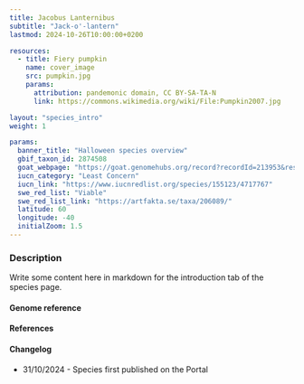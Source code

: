 ```yaml
---
title: Jacobus Lanternibus
subtitle: "Jack-o'-lantern"
lastmod: 2024-10-26T10:00:00+0200

resources:
  - title: Fiery pumpkin
    name: cover_image
    src: pumpkin.jpg
    params:
      attribution: pandemonic domain, CC BY-SA-TA-N
      link: https://commons.wikimedia.org/wiki/File:Pumpkin2007.jpg

layout: "species_intro"
weight: 1

params:
  banner_title: "Halloween species overview"
  gbif_taxon_id: 2874508
  goat_webpage: "https://goat.genomehubs.org/record?recordId=213953&result=taxon&taxonomy=ncbi#Parnassius%20mnemosyne"
  iucn_category: "Least Concern"
  iucn_link: "https://www.iucnredlist.org/species/155123/4717767"
  swe_red_list: "Viable"
  swe_red_list_link: "https://artfakta.se/taxa/206089/"
  latitude: 60
  longitude: -40
  initialZoom: 1.5
---
```


### Description

Write some content here in markdown for the introduction tab of the species page.

#### Genome reference

#### References

#### Changelog

- 31/10/2024 - Species first published on the Portal
